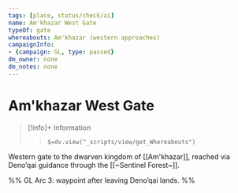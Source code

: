 ```yaml
---
tags: [place, status/check/ai]
name: Am'khazar West Gate
typeOf: gate
whereabouts: Am'khazar (western approaches)
campaignInfo:
- {campaign: GL, type: passed}
dm_owner: none
dm_notes: none
---
```

# Am'khazar West Gate
>[!info]+ Information  
>> `$=dv.view("_scripts/view/get_Whereabouts")`

Western gate to the dwarven kingdom of [[Am'khazar]], reached via Deno’qai guidance through the [[~Sentinel Forest~]].

%%
GL Arc 3: waypoint after leaving Deno’qai lands.
%%
